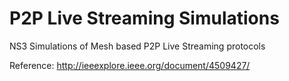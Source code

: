 # P2P Live Streaming Simulations
NS3 Simulations of Mesh based P2P Live Streaming protocols

Reference: http://ieeexplore.ieee.org/document/4509427/
